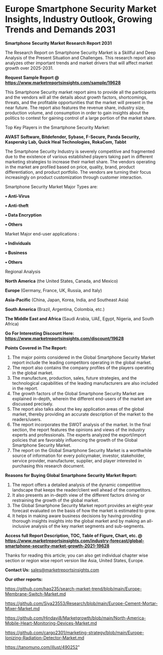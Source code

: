# Europe Smartphone Security Market Insights, Industry Outlook, Growing Trends and Demands 2031

<strong>Smartphone Security Market Research Report 2031</strong>

The Research Report on Smartphone Security Market is a Skillful and Deep Analysis of the Present Situation and Challenges. This research report also analyzes other important trends and market drivers that will affect market growth over 2025-2031.

<strong>Request Sample Report @ <a href=https://www.marketreportsinsights.com/sample/19628>https://www.marketreportsinsights.com/sample/19628</a></strong>

This Smartphone Security market report aims to provide all the participants and the vendors will all the details about growth factors, shortcomings, threats, and the profitable opportunities that the market will present in the near future. The report also features the revenue share, industry size, production volume, and consumption in order to gain insights about the politics to contest for gaining control of a large portion of the market share.

Top Key Players in the Smartphone Security Market:

<strong>AVAST Software, Bitdefender, Sybase, F-Secure, Panda Security, Kaspersky Lab, Quick Heal Technologies, RokaCom, Tabbt</strong>

The Smartphone Security Industry is severely competitive and fragmented due to the existence of various established players taking part in different marketing strategies to increase their market share. The vendors operating in the market are profiled based on price, quality, brand, product differentiation, and product portfolio. The vendors are turning their focus increasingly on product customization through customer interaction.

Smartphone Security Market Major Types are:

<strong>• Anti-Virus

• Anti-theft

• Data Encryption

• Others</strong>

Market Major end-user applications :

<strong>• Individuals

• Business

• Others</strong>

Regional Analysis

</u><strong><b>North America</b></strong> (the United States, Canada, and Mexico)

<strong><b>Europe </b></strong>(Germany, France, UK, Russia, and Italy)

<strong><b>Asia-Pacific</b></strong> (China, Japan, Korea, India, and Southeast Asia)

<strong><b>South America</b></strong> (Brazil, Argentina, Colombia, etc.)

<strong><b>The Middle East and Africa</b></strong> (Saudi Arabia, UAE, Egypt, Nigeria, and South Africa)

<strong>Go For Interesting Discount Here: <a href=https://www.marketreportsinsights.com/discount/19628>https://www.marketreportsinsights.com/discount/19628</a></strong>

<strong>Points Covered in The Report:</strong>
<ol>
  <li>The major points considered in the Global Smartphone Security Market report include the leading competitors operating in the global market.</li>
  <li>The report also contains the company profiles of the players operating in the global market.</li>
  <li>The manufacture, production, sales, future strategies, and the technological capabilities of the leading manufacturers are also included in the report.</li>
  <li>The growth factors of the Global Smartphone Security Market are explained in-depth, wherein the different end-users of the market are discussed precisely.</li>
  <li>The report also talks about the key application areas of the global market, thereby providing an accurate description of the market to the readers/users.</li>
  <li>The report incorporates the SWOT analysis of the market. In the final section, the report features the opinions and views of the industry experts and professionals. The experts analyzed the export/import policies that are favorably influencing the growth of the Global Smartphone Security Market.</li>
  <li>The report on the Global Smartphone Security Market is a worthwhile source of information for every policymaker, investor, stakeholder, service provider, manufacturer, supplier, and player interested in purchasing this research document.</li>
</ol>
<strong>Reasons for Buying Global Smartphone Security Market Report:</strong>

<ol>
  <li>The report offers a detailed analysis of the dynamic competitive landscape that keeps the reader/client well ahead of the competitors.</li>
  <li>It also presents an in-depth view of the different factors driving or restraining the growth of the global market.</li>
  <li>The Global Smartphone Security Market report provides an eight-year forecast evaluated on the basis of how the market is estimated to grow.</li>
  <li>It helps in making aware business decisions by having providing thorough insights insights into the global market and by making an all-inclusive analysis of the key market segments and sub-segments.</li>
</ol>
<strong>Access full Report Description, TOC, Table of Figure, Chart, etc. @ <a href=https://www.marketreportsinsights.com/industry-forecast/global-smartphone-security-market-growth-2021-19628>https://www.marketreportsinsights.com/industry-forecast/global-smartphone-security-market-growth-2021-19628</a></strong>


Thanks for reading this article; you can also get individual chapter wise section or region wise report version like Asia, United States, Europe.

<strong>Contact Us:</strong>
sales@marketreportsinsights.com

<strong>Our other reports:</strong>

<a href=https://github.com/haq235/search-market-trend/blob/main/Europe-Membrane-Switch-Market.md>https://github.com/haq235/search-market-trend/blob/main/Europe-Membrane-Switch-Market.md</a>

<a href=https://github.com/Siya23553/Research/blob/main/Europe-Cement-Mortar-Mixer-Market.md>https://github.com/Siya23553/Research/blob/main/Europe-Cement-Mortar-Mixer-Market.md</a>

<a href=https://github.com/Hindavi8/Marketgrowth/blob/main/North-America-Mobile-Heart-Monitoring-Devices-Market.md>https://github.com/Hindavi8/Marketgrowth/blob/main/North-America-Mobile-Heart-Monitoring-Devices-Market.md</a>

<a href=https://github.com/cargo2301/marketing-strategy/blob/main/Europe-Ionizing-Radiation-Detector-Market.md>https://github.com/cargo2301/marketing-strategy/blob/main/Europe-Ionizing-Radiation-Detector-Market.md</a>

<a href=https://tanomuno.com/illust/490252>https://tanomuno.com/illust/490252</a>"
